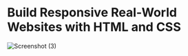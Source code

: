 # Build Responsive Real-World Websites with HTML and CSS
![Screenshot (3)](https://user-images.githubusercontent.com/104742461/188184861-cf1ed6cb-6433-49f4-82de-c84f1451ec4e.png)
